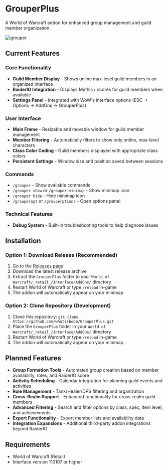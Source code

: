# GrouperPlus

A World of Warcraft addon for enhanced group management and guild member organization.

![grouper](https://github.com/user-attachments/assets/f553b305-568a-417d-9977-a5d525fcb704)

## Current Features

### Core Functionality
- **Guild Member Display** - Shows online max-level guild members in an organized interface
- **RaiderIO Integration** - Displays Mythic+ scores for guild members when available
- **Settings Panel** - Integrated with WoW's interface options (ESC → Options → AddOns → GrouperPlus)

### User Interface
- **Main Frame** - Resizable and movable window for guild member management
- **Member Filtering** - Automatically filters to show only online, max-level characters
- **Class Color Coding** - Guild members displayed with appropriate class colors
- **Persistent Settings** - Window size and position saved between sessions

### Commands
- `/grouper` - Show available commands
- `/grouper show` or `/grouper minimap` - Show minimap icon
- `/grouper hide` - Hide minimap icon
- `/grouperopt` or `/grouperptions` - Open options panel

### Technical Features
- **Debug System** - Built-in troubleshooting tools to help diagnose issues

## Installation

### Option 1: Download Release (Recommended)
1. Go to the [Releases page](https://github.com/whatisboom/GrouperPlus/releases)
2. Download the latest release archive
3. Extract the `GrouperPlus` folder to your `World of Warcraft/_retail_/Interface/AddOns/` directory
4. Restart World of Warcraft or type `/reload` in-game
5. The addon will automatically appear on your minimap

### Option 2: Clone Repository (Development)
1. Clone this repository: `git clone https://github.com/whatisboom/GrouperPlus.git`
2. Place the `GrouperPlus` folder in your `World of Warcraft/_retail_/Interface/AddOns/` directory
3. Restart World of Warcraft or type `/reload` in-game
4. The addon will automatically appear on your minimap

## Planned Features

- **Group Formation Tools** - Automated group creation based on member availability, roles, and RaiderIO score
- **Activity Scheduling** - Calendar integration for planning guild events and activities
- **Role Management** - Tank/Healer/DPS filtering and organization
- **Cross-Realm Support** - Enhanced functionality for cross-realm guild members
- **Advanced Filtering** - Search and filter options by class, spec, item level, and achievements
- **Export Functionality** - Export member lists and availability data
- **Integration Expansions** - Additional third-party addon integrations beyond RaiderIO

## Requirements

- World of Warcraft (Retail)
- Interface version 110107 or higher

